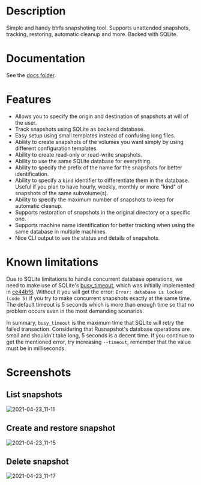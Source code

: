 # Description
Simple and handy btrfs snapshoting tool. Supports unattended snapshots, tracking, restoring, automatic cleanup and more. Backed with SQLite.

# Documentation

See the [docs folder](https://github.com/Edu4rdSHL/rusnapshot/blob/master/docs/).

# Features

- Allows you to specify the origin and destination of snapshots at will of the user.
- Track snapshots using SQLite as backend database.
- Easy setup using small templates instead of confusing long files.
- Ability to create snapshots of the volumes you want simply by using different configuration templates.
- Ability to create read-only or read-write snapshots.
- Ability to use the same SQLite database for everything.
- Ability to specify the prefix of the name for the snapshots for better identification.
- Ability to specify a `kind` identifier to differentiate them in the database. Useful if you plan to have hourly, weekly, monthly or more "kind" of snapshots of the same subvolume(s).
- Ability to specify the maximum number of snapshots to keep for automatic cleanup.
- Supports restoration of snapshots in the original directory or a specific one.
- Supports machine name identification for better tracking when using the same database in multiple machines.
- Nice CLI output to see the status and details of snapshots.

# Known limitations

Due to SQLite limitations to handle concurrent database operations, we need to make use of SQLite's [busy_timeout](https://www.sqlite.org/c3ref/busy_timeout.html), which was initially implemented in [ce44bf6](https://github.com/Edu4rdSHL/rusnapshot/commit/ce44bf679c73d221811ac775561916a8c5761243). Without it you will get the error: `Error: database is locked (code 5)` if you try to make concurrent snapshots exactly at the same time. The default timeout is 5 seconds which is more than enough time so that no problem occurs even in the most demanding scenarios.

In summary, `busy_timeout` is the maximum time that SQLite will retry the failed transaction. Considering that Rusnapshot's database operations are small and shouldn't take long, 5 seconds is a decent time. If you continue to get the mentioned error, try increasing `--timeout`, remember that the value must be in milliseconds.

# Screenshots

## List snapshots

![2021-04-23_11-11](https://user-images.githubusercontent.com/32582878/115900337-59bf1a00-a44f-11eb-8834-cbd52bbe9a6b.png)

## Create and restore snapshot

![2021-04-23_11-15](https://user-images.githubusercontent.com/32582878/115900363-63488200-a44f-11eb-8f62-9796d782c786.png)

## Delete snapshot

![2021-04-23_11-17](https://user-images.githubusercontent.com/32582878/115900425-79564280-a44f-11eb-960d-1a2a95a95f57.png)

